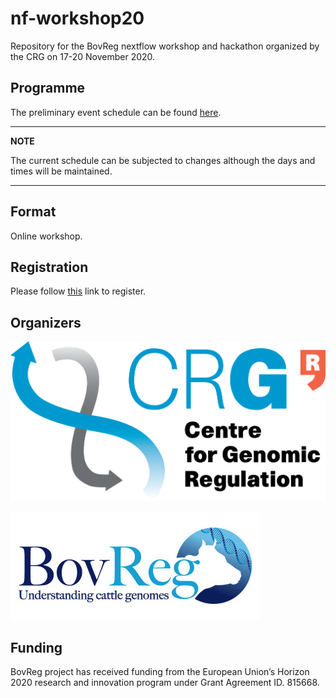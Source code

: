 # nf-workshop20

Repository for the BovReg nextflow workshop and hackathon organized by the CRG on 17-20 November 2020.

## Programme

The preliminary event schedule can be found [here](schedule.md). 

---
**NOTE**

The current schedule can be subjected to changes although the days and times will be maintained.

---

## Format

Online workshop.

## Registration

Please follow [this](https://apps.crg.es/content/internet/events/webforms/reproducible-genomics-workflows-using-nextflow-and-nf-core) 
link to register.

## Organizers

![CRG Logo](https://github.com/BovReg/nf-workshop20/blob/master/logos/crg_logo.png)

![BovReg Log](https://github.com/BovReg/nf-workshop20/blob/master/logos/BovReg_logo.jpg)

## Funding

BovReg project has received funding from the European Union’s Horizon 2020 research and innovation program under 
Grant Agreement ID. 815668.






